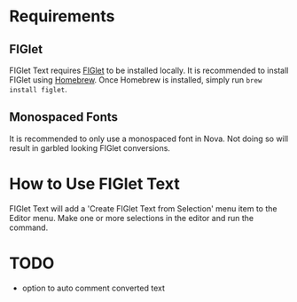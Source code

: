 # Requirements

## FIGlet
FIGlet Text requires [FIGlet](http://www.figlet.org) to be installed locally. It is recommended to install FIGlet using [Homebrew](https://brew.sh). Once Homebrew is installed, simply run `brew install figlet`.
## Monospaced Fonts
It is recommended to only use a monospaced font in Nova. Not doing so will result in garbled looking FIGlet conversions.

# How to Use FIGlet Text
FIGlet Text will add a 'Create FIGlet Text from Selection' menu item to the Editor menu. Make one or more selections in the editor and run the command.

# TODO
- option to auto comment converted text
